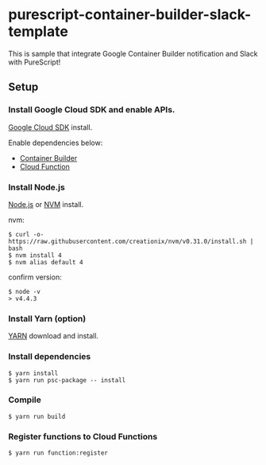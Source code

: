 # purescript-container-builder-slack-template

This is sample that integrate Google Container Builder notification and Slack with PureScript!

## Setup

### Install Google Cloud SDK and enable APIs.

[Google Cloud SDK](https://cloud.google.com/sdk/docs/) install.

Enable dependencies below:

- [Container Builder](https://cloud.google.com/container-builder/docs/quickstart-gcloud)
- [Cloud Function](https://cloud.google.com/functions/docs/quickstart)

### Install Node.js

[Node.js](https://nodejs.org/) or [NVM](https://github.com/creationix/nvm) install.

nvm:

    $ curl -o- https://raw.githubusercontent.com/creationix/nvm/v0.31.0/install.sh | bash
    $ nvm install 4
    $ nvm alias default 4

confirm version:

    $ node -v
    > v4.4.3

### Install Yarn (option)

[YARN](https://yarnpkg.com/) download and install.

### Install dependencies

    $ yarn install
    $ yarn run psc-package -- install

### Compile

    $ yarn run build

### Register functions to Cloud Functions

    $ yarn run function:register
